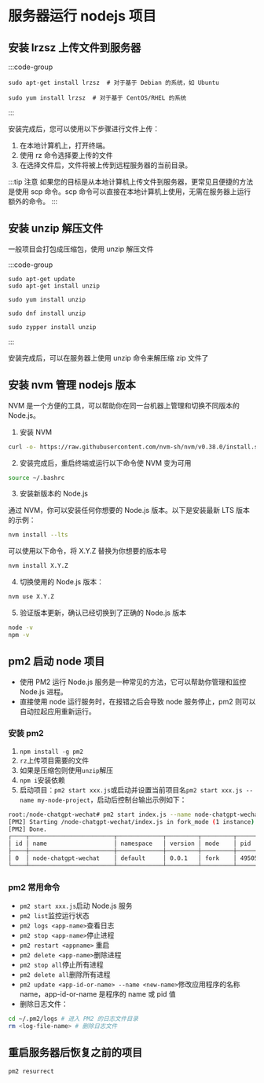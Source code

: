 # 服务器运行 nodejs 项目

## 安装 lrzsz 上传文件到服务器

:::code-group

```sh[Ubuntu]
sudo apt-get install lrzsz  # 对于基于 Debian 的系统，如 Ubuntu
```

```sh[CentOS]
sudo yum install lrzsz  # 对于基于 CentOS/RHEL 的系统
```

:::

安装完成后，您可以使用以下步骤进行文件上传：

1. 在本地计算机上，打开终端。
2. 使用 rz 命令选择要上传的文件
3. 在选择文件后，文件将被上传到远程服务器的当前目录。

:::tip 注意
如果您的目标是从本地计算机上传文件到服务器，更常见且便捷的方法是使用 scp 命令。scp 命令可以直接在本地计算机上使用，无需在服务器上运行额外的命令。
:::

## 安装 unzip 解压文件

一般项目会打包成压缩包，使用 unzip 解压文件

:::code-group

```sh[Ubuntu/Debian]
sudo apt-get update
sudo apt-get install unzip
```

```sh[CentOS/RHEL]
sudo yum install unzip
```

```sh[Fedora]
sudo dnf install unzip
```

```sh[openSUSE]
sudo zypper install unzip
```

:::

安装完成后，可以在服务器上使用 unzip 命令来解压缩 zip 文件了

## 安装 nvm 管理 nodejs 版本

NVM 是一个方便的工具，可以帮助你在同一台机器上管理和切换不同版本的 Node.js。

1. 安装 NVM

```sh
curl -o- https://raw.githubusercontent.com/nvm-sh/nvm/v0.38.0/install.sh | bash
```

2. 安装完成后，重启终端或运行以下命令使 NVM 变为可用

```sh
source ~/.bashrc
```

3. 安装新版本的 Node.js

通过 NVM，你可以安装任何你想要的 Node.js 版本。以下是安装最新 LTS 版本的示例：

```sh
nvm install --lts
```

可以使用以下命令，将 X.Y.Z 替换为你想要的版本号

```sh
nvm install X.Y.Z
```

4. 切换使用的 Node.js 版本：

```sh
nvm use X.Y.Z
```

5. 验证版本更新，确认已经切换到了正确的 Node.js 版本

```sh
node -v
npm -v
```

## pm2 启动 node 项目

- 使用 PM2 运行 Node.js 服务是一种常见的方法，它可以帮助你管理和监控 Node.js 进程。
- 直接使用 node 运行服务时，在报错之后会导致 node 服务停止，pm2 则可以自动拉起应用重新运行。

### 安装 pm2

1. `npm install -g pm2`
2. `rz`上传项目需要的文件
3. 如果是压缩包则使用`unzip`解压
4. `npm i`安装依赖
5. 启动项目：`pm2 start xxx.js`或启动并设置当前项目名`pm2 start xxx.js --name my-node-project`，启动后控制台输出示例如下：

```sh
root:/node-chatgpt-wechat# pm2 start index.js --name node-chatgpt-wechat
[PM2] Starting /node-chatgpt-wechat/index.js in fork_mode (1 instance)
[PM2] Done.
┌────┬────────────────────────┬─────────────┬─────────┬─────────┬──────────┬────────┬──────┬───────────┬──────────┬──────────┬──────────┬──────────┐
│ id │ name                   │ namespace   │ version │ mode    │ pid      │ uptime │ ↺    │ status    │ cpu      │ mem      │ user     │ watching │
├────┼────────────────────────┼─────────────┼─────────┼─────────┼──────────┼────────┼──────┼───────────┼──────────┼──────────┼──────────┼──────────┤
│ 0  │ node-chatgpt-wechat    │ default     │ 0.0.1   │ fork    │ 49505    │ 0s     │ 0    │ online    │ 0%       │ 12.8mb   │ root     │ disabled │
└────┴────────────────────────┴─────────────┴─────────┴─────────┴──────────┴────────┴──────┴───────────┴──────────┴──────────┴──────────┴──────────┘
```

### pm2 常用命令

- `pm2 start xxx.js`启动 Node.js 服务
- `pm2 list`监控运行状态
- `pm2 logs <app-name>`查看日志
- `pm2 stop <app-name>`停止进程
- `pm2 restart <appname>` 重启
- `pm2 delete <app-name>`删除进程
- `pm2 stop all`停止所有进程
- `pm2 delete all`删除所有进程
- `pm2 update <app-id-or-name> --name <new-name>`修改应用程序的名称 name，app-id-or-name 是程序的 name 或 pid 值
- 删除日志文件：

```sh
cd ~/.pm2/logs # 进入 PM2 的日志文件目录
rm <log-file-name> # 删除日志文件
```

## 重启服务器后恢复之前的项目

```sh
pm2 resurrect
```
